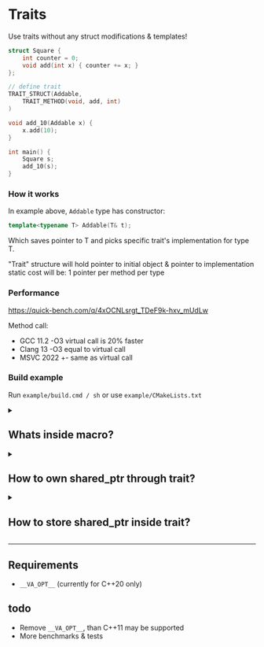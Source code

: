 # Traits

Use traits without any struct modifications & templates!

```cpp
struct Square {
    int counter = 0;
    void add(int x) { counter += x; }
};

// define trait
TRAIT_STRUCT(Addable,
    TRAIT_METHOD(void, add, int)
)

void add_10(Addable x) {
    x.add(10);
}

int main() {
    Square s;
    add_10(s);
}
```

### How it works

In example above, `Addable` type has constructor:

```cpp
template<typename T> Addable(T& t);
```

Which saves pointer to T and picks specific trait's implementation for type T.

"Trait" structure will hold pointer to initial object & pointer to implementation  
static cost will be: 1 pointer per method per type

### Performance

https://quick-bench.com/q/4xOCNLsrgt_TDeF9k-hxv_mUdLw

Method call:
* GCC 11.2 -O3   virtual call is 20% faster
* Clang 13 -O3   equal to virtual call
* MSVC 2022      +- same as virtual call

### Build example

Run `example/build.cmd / sh` or use `example/CMakeLists.txt`

<details>
<summary>

## Whats inside macro?

</summary>

Trait structure under macro:

```cpp
template <typename T>
struct Addable_impl_T {
  using Self = Addable_impl_T<T>;
  void (*add)(void *self, int) = &Self::static_add;
  static void static_add(void *self, int _1) { return ((T *)self)->add(_1); };
};

struct Addable_impl {
  void (*add)(void *self, int);
};

struct Addable {
  void *self = nullptr;
  Addable() = delete;
  inline void add(int _1) { return _impl->add(_get_self(), _1); }

  template <typename T>
  Addable(T &t) : self(&t) {
    static Addable_impl_T<T> impl;
    _impl = (Addable_impl *)(void *)&impl;
  }

private:
  inline void *_get_self() { return self; }
  Addable_impl *_impl;
};
```

</details>

<details>
<summary>

## How to own shared_ptr through trait?

</summary>

Strange question, but why not

Better check "how to store shared_ptr in trait"

[real example](./example/example2_get_ptr.cpp)

```cpp
struct MyObject : public std::enable_shared_from_this<MyObject> {
    inline std::shared_ptr<void> get_ptr() {
        return shared_from_this(); // comes from enable_shared_from_this
    }
};

TRAIT_STRUCT(DataHandler,
    TRAIT_METHOD(std::shared_ptr<void>, get_ptr)
)

void take_data(DataHandler dh) {
    std::shared_ptr<void> ptr_to_my_object = dh.get_ptr();
}

void do_stuff() {
    auto obj = std::make_shared<MyObject>();
    take_data(*(obj.get()));
}
```

</details>

<details>
<summary>

## How to store shared_ptr inside trait?

</summary>

```cpp
#define TRAITS_SHARED_PTR
#include "traits.hpp"

struct MyObject : public std::enable_shared_from_this<MyObject> {
    inline std::shared_ptr<void> get_ptr() {
        return shared_from_this(); // comes from enable_shared_from_this
    }
};

TRAIT_STRUCT(DataHandler,
    TRAIT_METHOD(std::shared_ptr<void>, get_ptr)
)

void take_data(DataHandler_ptr dh) { // <------ we use _ptr version here which stores shared_ptr as self
    return dh;
}

void do_stuff() {
    DataHandler_ptr data_trait; // <------ also _ptr version could be initialized with `nullptr`
    {
        auto obj = std::make_shared<Storage>();
        obj->_data = new char[] { "Hello world!" };

        // get as return value
        data_trait = take_data(obj);

        // or just cast
        data_trait = obj;
    }
    data_trait.print();
}
```

</details>

---

## Requirements

* `__VA_OPT__` (currently for C++20 only)

## todo

* Remove `__VA_OPT__`, than C++11 may be supported
* More benchmarks & tests
